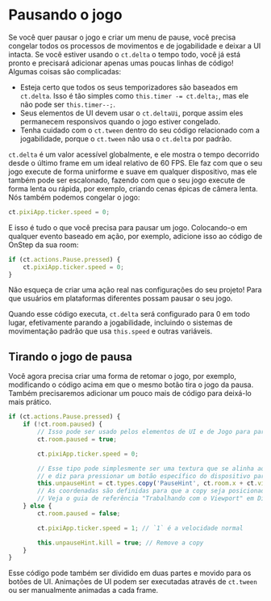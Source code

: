 # Pausando o jogo

Se você quer pausar o jogo e criar um menu de pause, você precisa congelar todos os processos de movimentos e de jogabilidade e deixar a UI intacta. Se você estiver usando o `ct.delta` o tempo todo, você já está pronto e precisará adicionar apenas umas poucas linhas de código! Algumas coisas são complicadas:

* Esteja certo que todos os seus temporizadores são baseados em `ct.delta`. Isso é tão simples como `this.timer -= ct.delta;`, mas ele não pode ser `this.timer--;`.
* Seus elementos de UI devem usar o `ct.deltaUi`, porque assim eles permanecem responsivos quando o jogo estiver congelado.
* Tenha cuidado com o `ct.tween` dentro do seu código relacionado com a jogabilidade, porque o `ct.tween` não usa o `ct.delta` por padrão.

`ct.delta` é um valor acessível globalmente, e ele mostra o tempo decorrido desde o último frame em um ideal relativo de 60 FPS. Ele faz com que o seu jogo execute de forma unirforme e suave em qualquer dispositivo, mas ele também pode ser escalonado, fazendo com que o seu jogo execute de forma lenta ou rápida, por exemplo, criando cenas épicas de câmera lenta. Nós também podemos congelar o jogo:

```js
ct.pixiApp.ticker.speed = 0;
```

E isso é tudo o que você precisa para pausar um jogo. Colocando-o em qualquer evento baseado em ação, por exemplo, adicione isso ao código de OnStep da sua room:

```js
if (ct.actions.Pause.pressed) {
    ct.pixiApp.ticker.speed = 0;
}
```

Não esqueça de criar uma ação real nas configurações do seu projeto! Para que usuários em plataformas diferentes possam pausar o seu jogo.

Quando esse código executa, `ct.delta` será configurado para 0 em todo lugar, efetivamente parando a jogabilidade, incluindo o sistemas de movimentação padrão que usa `this.speed` e outras variáveis.

## Tirando o jogo de pausa

Você agora precisa criar uma forma de retomar o jogo, por exemplo, modificando o código acima em que o mesmo botão tira o jogo da pausa. Também precisaremos adicionar um pouco mais de código para deixá-lo mais prático.

```js
if (ct.actions.Pause.pressed) {
    if (!ct.room.paused) {
        // Isso pode ser usado pelos elementos de UI e de Jogo para parar qualquer ação de jogabilidade que não esteja vinculada ao ct.delta
        ct.room.paused = true;

        ct.pixiApp.ticker.speed = 0;

        // Esse tipo pode simplesmente ser uma textura que se alinha ao view
        // e diz para pressionar um botão específico do dispositivo para retomar o jogo (por exemplo, "Pressione a tecla Esc para continuar jogando").
        this.unpauseHint = ct.types.copy('PauseHint', ct.room.x + ct.viewWidth / 2, ct.room.y + ct.viewHeight / 2);
        // As coordenadas são definidas para que a copy seja posicionada exatamente no centro da tela do jogador.
        // Veja o guia de referência "Trabalhando com o Viewport" em Dicas & truques.
    } else {
        ct.room.paused = false;

        ct.pixiApp.ticker.speed = 1; // `1` é a velocidade normal

        this.unpauseHint.kill = true; // Remove a copy
    }
}
```

Esse código pode também ser dividido em duas partes e movido para os botões de UI. Animações de UI podem ser executadas através de `ct.tween` ou ser manualmente animadas a cada frame.
